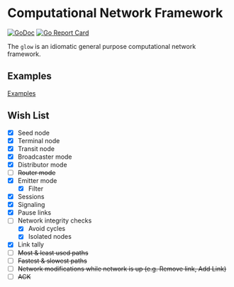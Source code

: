 # Computational Network Framework

[![GoDoc](https://pkg.go.dev/badge/github.com/lnashier/glow)](https://pkg.go.dev/github.com/lnashier/glow)
[![Go Report Card](https://goreportcard.com/badge/github.com/lnashier/glow)](https://goreportcard.com/report/github.com/lnashier/glow)

The `glow` is an idiomatic general purpose computational network framework.

## Examples

[Examples](examples/)

## Wish List

- [x] Seed node
- [x] Terminal node
- [x] Transit node
- [x] Broadcaster mode
- [x] Distributor mode
- [ ] ~~Router mode~~
- [x] Emitter mode
  - [x] Filter
- [x] Sessions
- [x] Signaling
- [x] Pause links
- [ ] Network integrity checks
  - [x] Avoid cycles
  - [x] Isolated nodes
- [x] Link tally
- [ ] ~~Most & least used paths~~
- [ ] ~~Fastest & slowest paths~~
- [ ] ~~Network modifications while network is up (e.g. Remove link, Add Link)~~
- [ ] ~~ACK~~
